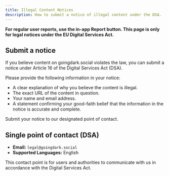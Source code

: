 ```yaml
---
title: Illegal Content Notices
description: How to submit a notice of illegal content under the DSA.
---
```


**For regular user reports, use the in-app Report button. This page is only for legal notices under the EU Digital Services Act.**

## Submit a notice

If you believe content on goingdark.social violates the law, you can submit a notice under Article 16 of the Digital Services Act (DSA).

Please provide the following information in your notice:

*   A clear explanation of why you believe the content is illegal.
*   The exact URL of the content in question.
*   Your name and email address.
*   A statement confirming your good-faith belief that the information in the notice is accurate and complete.

Submit your notice to our designated point of contact.

## Single point of contact (DSA)

*   **Email:** `legal@goingdark.social`
*   **Supported Languages:** English

This contact point is for users and authorities to communicate with us in accordance with the Digital Services Act.